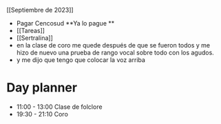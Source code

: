 [[Septiembre de 2023]]
- Pagar Cencosud **Ya lo pague **
- [[Tareas]]
- [[Sertralina]]
- en la clase de coro me quede después de que se fueron todos y me hizo de nuevo una prueba de rango vocal  sobre todo con los agudos.
- y me dijo que tengo que colocar la voz arriba 

# Day planner

- 11:00 - 13:00 Clase de folclore
- 19:30 - 21:10 Coro